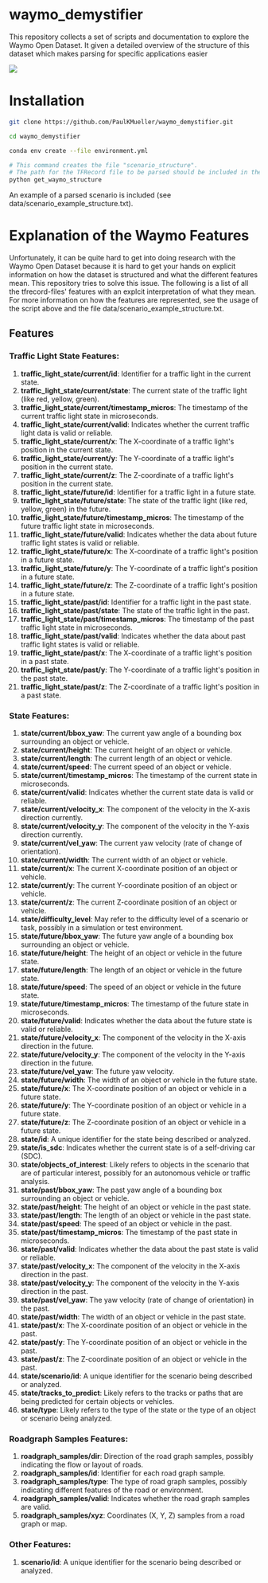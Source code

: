 # waymo_demystifier
This repository collects a set of scripts and documentation to explore the Waymo Open Dataset. It given a detailed overview of the structure of this dataset which makes parsing for specific applications easier

![](waymo_demystified.png)

# Installation

```bash
git clone https://github.com/PaulKMueller/waymo_demystifier.git

cd waymo_demystifier

conda env create --file environment.yml

# This command creates the file "scenario_structure".
# The path for the TFRecord file to be parsed should be included in the config.yml.
python get_waymo_structure
```

An example of a parsed scenario is included (see data/scenario_example_structure.txt).

# Explanation of the Waymo Features
Unfortunately, it can be quite hard to get into doing research with the Waymo Open Dataset because it is hard
to get your hands on explicit information on how the dataset is structured and what the different features mean.
This repository tries to solve this issue.
The following is a list of all the tfrecord-files' features with an explcit interpretation of what they mean.
For more information on how the features are represented, see the usage of the script above and the file data/scenario_example_structure.txt.

## Features

### Traffic Light State Features:

1. **traffic_light_state/current/id**: Identifier for a traffic light in the current state.
2. **traffic_light_state/current/state**: The current state of the traffic light (like red, yellow, green).
3. **traffic_light_state/current/timestamp_micros**: The timestamp of the current traffic light state in microseconds.
4. **traffic_light_state/current/valid**: Indicates whether the current traffic light data is valid or reliable.
5. **traffic_light_state/current/x**: The X-coordinate of a traffic light's position in the current state.
6. **traffic_light_state/current/y**: The Y-coordinate of a traffic light's position in the current state.
7. **traffic_light_state/current/z**: The Z-coordinate of a traffic light's position in the current state.
8. **traffic_light_state/future/id**: Identifier for a traffic light in a future state.
9. **traffic_light_state/future/state**: The state of the traffic light (like red, yellow, green) in the future.
10. **traffic_light_state/future/timestamp_micros**: The timestamp of the future traffic light state in microseconds.
11. **traffic_light_state/future/valid**: Indicates whether the data about future traffic light states is valid or reliable.
12. **traffic_light_state/future/x**: The X-coordinate of a traffic light's position in a future state.
13. **traffic_light_state/future/y**: The Y-coordinate of a traffic light's position in a future state.
14. **traffic_light_state/future/z**: The Z-coordinate of a traffic light's position in a future state.
15. **traffic_light_state/past/id**: Identifier for a traffic light in the past state.
16. **traffic_light_state/past/state**: The state of the traffic light in the past.
17. **traffic_light_state/past/timestamp_micros**: The timestamp of the past traffic light state in microseconds.
18. **traffic_light_state/past/valid**: Indicates whether the data about past traffic light states is valid or reliable.
19. **traffic_light_state/past/x**: The X-coordinate of a traffic light's position in a past state.
20. **traffic_light_state/past/y**: The Y-coordinate of a traffic light's position in the past state.
21. **traffic_light_state/past/z**: The Z-coordinate of a traffic light's position in a past state.

### State Features:

1. **state/current/bbox_yaw**: The current yaw angle of a bounding box surrounding an object or vehicle.
2. **state/current/height**: The current height of an object or vehicle.
3. **state/current/length**: The current length of an object or vehicle.
4. **state/current/speed**: The current speed of an object or vehicle.
5. **state/current/timestamp_micros**: The timestamp of the current state in microseconds.
6. **state/current/valid**: Indicates whether the current state data is valid or reliable.
7. **state/current/velocity_x**: The component of the velocity in the X-axis direction currently.
8. **state/current/velocity_y**: The component of the velocity in the Y-axis direction currently.
9. **state/current/vel_yaw**: The current yaw velocity (rate of change of orientation).
10. **state/current/width**: The current width of an object or vehicle.
11. **state/current/x**: The current X-coordinate position of an object or vehicle.
12. **state/current/y**: The current Y-coordinate position of an object or vehicle.
13. **state/current/z**: The current Z-coordinate position of an object or vehicle.
14. **state/difficulty_level**: May refer to the difficulty level of a scenario or task, possibly in a simulation or test environment.
15. **state/future/bbox_yaw**: The future yaw angle of a bounding box surrounding an object or vehicle.
16. **state/future/height**: The height of an object or vehicle in the future state.
17. **state/future/length**: The length of an object or vehicle in the future state.
18. **state/future/speed**: The speed of an object or vehicle in the future state.
19. **state/future/timestamp_micros**: The timestamp of the future state in microseconds.
20. **state/future/valid**: Indicates whether the data about the future state is valid or reliable.
21. **state/future/velocity_x**: The component of the velocity in the X-axis direction in the future.
22. **state/future/velocity_y**: The component of the velocity in the Y-axis direction in the future.
23. **state/future/vel_yaw**: The future yaw velocity.
24. **state/future/width**: The width of an object or vehicle in the future state.
25. **state/future/x**: The X-coordinate position of an object or vehicle in a future state.
26. **state/future/y**: The Y-coordinate position of an object or vehicle in a future state.
27. **state/future/z**: The Z-coordinate position of an object or vehicle in a future state.
28. **state/id**: A unique identifier for the state being described or analyzed.
29. **state/is_sdc**: Indicates whether the current state is of a self-driving car (SDC).
30. **state/objects_of_interest**: Likely refers to objects in the scenario that are of particular interest, possibly for an autonomous vehicle or traffic analysis.
31. **state/past/bbox_yaw**: The past yaw angle of a bounding box surrounding an object or vehicle.
32. **state/past/height**: The height of an object or vehicle in the past state.
33. **state/past/length**: The length of an object or vehicle in the past state.
34. **state/past/speed**: The speed of an object or vehicle in the past.
35. **state/past/timestamp_micros**: The timestamp of the past state in microseconds.
36. **state/past/valid**: Indicates whether the data about the past state is valid or reliable.
37. **state/past/velocity_x**: The component of the velocity in the X-axis direction in the past.
38. **state/past/velocity_y**: The component of the velocity in the Y-axis direction in the past.
39. **state/past/vel_yaw**: The yaw velocity (rate of change of orientation) in the past.
40. **state/past/width**: The width of an object or vehicle in the past state.
41. **state/past/x**: The X-coordinate position of an object or vehicle in the past.
42. **state/past/y**: The Y-coordinate position of an object or vehicle in the past.
43. **state/past/z**: The Z-coordinate position of an object or vehicle in the past.
44. **state/scenario/id**: A unique identifier for the scenario being described or analyzed.
45. **state/tracks_to_predict**: Likely refers to the tracks or paths that are being predicted for certain objects or vehicles.
46. **state/type**: Likely refers to the type of the state or the type of an object or scenario being analyzed.

### Roadgraph Samples Features:

1. **roadgraph_samples/dir**: Direction of the road graph samples, possibly indicating the flow or layout of roads.
2. **roadgraph_samples/id**: Identifier for each road graph sample.
3. **roadgraph_samples/type**: The type of road graph samples, possibly indicating different features of the road or environment.
4. **roadgraph_samples/valid**: Indicates whether the road graph samples are valid.
5. **roadgraph_samples/xyz**: Coordinates (X, Y, Z) samples from a road graph or map.

### Other Features:

1. **scenario/id**: A unique identifier for the scenario being described or analyzed.
